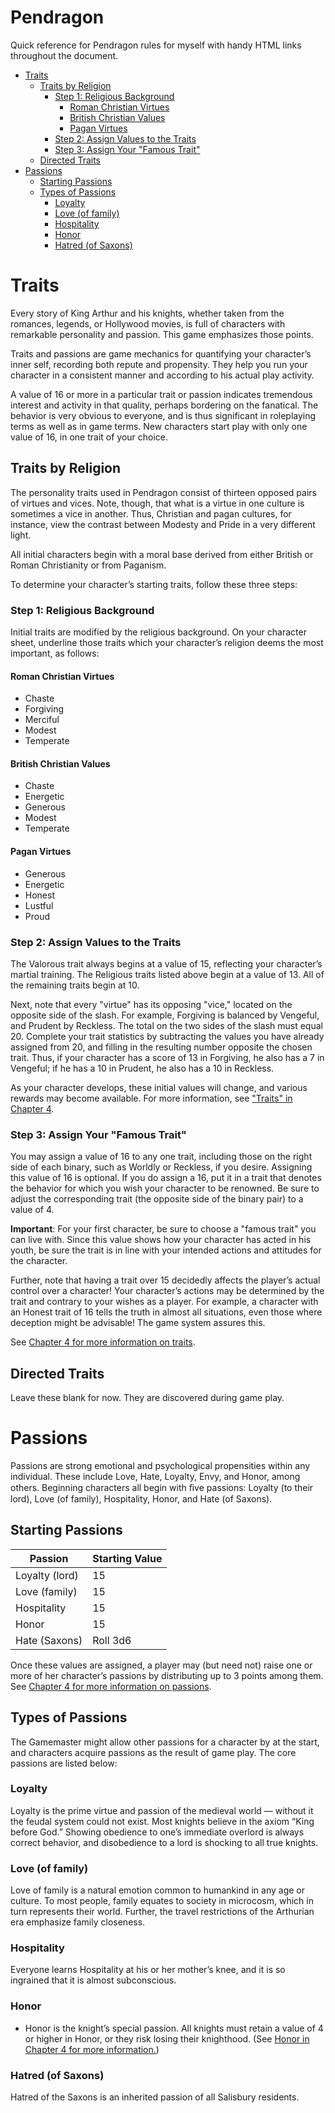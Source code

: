 # Pendragon
Quick reference for Pendragon rules for myself with handy HTML links throughout the document.

<!-- toc -->

- [Traits](#traits)
  - [Traits by Religion](#traits-by-religion)
    - [Step 1: Religious Background](#step-1-religious-background)
      - [Roman Christian Virtues](#roman-christian-virtues)
      - [British Christian Values](#british-christian-values)
      - [Pagan Virtues](#pagan-virtues)
    - [Step 2: Assign Values to the Traits](#step-2-assign-values-to-the-traits)
    - [Step 3: Assign Your "Famous Trait"](#step-3-assign-your-famous-trait)
  - [Directed Traits](#directed-traits)
- [Passions](#passions)
  - [Starting Passions](#starting-passions)
  - [Types of Passions](#types-of-passions)
    - [Loyalty](#loyalty)
    - [Love (of family)](#love-of-family)
    - [Hospitality](#hospitality)
    - [Honor](#honor)
    - [Hatred (of Saxons)](#hatred-of-saxons)

<!-- tocstop -->

# Traits
Every story of King Arthur and his knights, whether taken from the romances, legends, or Hollywood movies, is full of
characters with remarkable personality and passion. This game emphasizes those points.

Traits and passions are game mechanics for quantifying your character’s inner self, recording both repute and propensity.
They help you run your character in a consistent manner and according to his actual play activity.

A value of 16 or more in a particular trait or passion indicates tremendous interest and activity in that quality,
perhaps bordering on the fanatical. The behavior is very obvious to everyone, and is thus significant in roleplaying
terms as well as in game terms. New characters start play with only one value of 16, in one trait of your choice.

## Traits by Religion
The personality traits used in Pendragon consist of thirteen opposed pairs of virtues and vices. Note, though, that
what is a virtue in one culture is sometimes a vice in another. Thus, Christian and pagan cultures, for instance,
view the contrast between Modesty and Pride in a very different light.

All initial characters begin with a moral base derived from either British or Roman Christianity or from Paganism.

To determine your character’s starting traits, follow these three steps:

### Step 1: Religious Background
Initial traits are modified by the religious background. On your character sheet, underline those traits which your
character’s religion deems the most important, as follows:

#### Roman Christian Virtues
* Chaste
* Forgiving
* Merciful
* Modest
* Temperate

#### British Christian Values
* Chaste
* Energetic
* Generous
* Modest
* Temperate

#### Pagan Virtues
* Generous
* Energetic
* Honest
* Lustful
* Proud

### Step 2: Assign Values to the Traits
The Valorous trait always begins at a value of 15, reflecting your character’s martial training. The Religious traits
listed above begin at a value of 13. All of the remaining traits begin at 10.

Next, note that every "virtue" has its opposing "vice," located on the opposite side of the slash. For example,
Forgiving is balanced by Vengeful, and Prudent by Reckless. The total on the two sides of the slash must equal 20.
Complete your trait statistics by subtracting the values you have already assigned from 20, and filling in the resulting
number opposite the chosen trait. Thus, if your character has a score of 13 in Forgiving, he also has a 7 in Vengeful;
if he has a 10 in Prudent, he also has a 10 in Reckless.

As your character develops, these initial values will change, and various rewards may become available. For more
information, see ["Traits" in Chapter 4](#LINK-ME).

### Step 3: Assign Your "Famous Trait"
You may assign a value of 16 to any one trait, including those on the right side of each binary, such as Worldly or
Reckless, if you desire. Assigning this value of 16 is optional. If you do assign a 16, put it in a trait that denotes
the behavior for which you wish your character to be renowned. Be sure to adjust the corresponding trait
(the opposite side of the binary pair) to a value of 4.

**Important**: For your first character, be sure to choose a "famous trait" you can live with. Since this value shows
how your character has acted in his youth, be sure the trait is in line with your intended actions and attitudes for the
character.

Further, note that having a trait over 15 decidedly affects the player’s actual control over a character! Your
character’s actions may be determined by the trait and contrary to your wishes as a player. For example, a character
with an Honest trait of 16 tells the truth in almost all situations, even those where deception might be advisable!
The game system assures this.

See [Chapter 4 for more information on traits](#LINK-ME).

## Directed Traits
Leave these blank for now. They are discovered during game play.

# Passions
Passions are strong emotional and psychological propensities within any individual. These include Love, Hate, Loyalty,
Envy, and Honor, among others. Beginning characters all begin with ﬁve passions: Loyalty (to their lord), Love
(of family), Hospitality, Honor, and Hate (of Saxons).

## Starting Passions
Passion | Starting Value
------- | --------------
Loyalty (lord) | 15
Love (family) | 15
Hospitality | 15
Honor | 15
Hate (Saxons) | Roll 3d6

Once these values are assigned, a player may (but need not) raise one or more of her character’s passions by
distributing up to 3 points among them. See [Chapter 4 for more information on passions](#LINK-ME).

## Types of Passions
The Gamemaster might allow other passions for a character by at the start, and characters acquire passions as the result
of game play. The core passions are listed below:

### Loyalty
Loyalty is the prime virtue and passion of the medieval world — without it the feudal system could not exist. Most
knights believe in the axiom “King before God.” Showing obedience to one’s immediate overlord is always correct
behavior, and disobedience to a lord is shocking to all true knights.

### Love (of family)
Love of family is a natural emotion common to humankind in any age or culture. To most people, family equates to society
in microcosm, which in turn represents their world. Further, the travel restrictions of the Arthurian era emphasize
family closeness.

### Hospitality
Everyone learns Hospitality at his or her mother’s knee, and it is so ingrained that it is almost subconscious.

### Honor
* Honor is the knight’s special passion. All knights must retain a value of 4 or higher in Honor, or they risk losing
their knighthood. (See [Honor in Chapter 4 for more information.](#LINK-ME))

### Hatred (of Saxons)
Hatred of the Saxons is an inherited passion of all Salisbury residents.